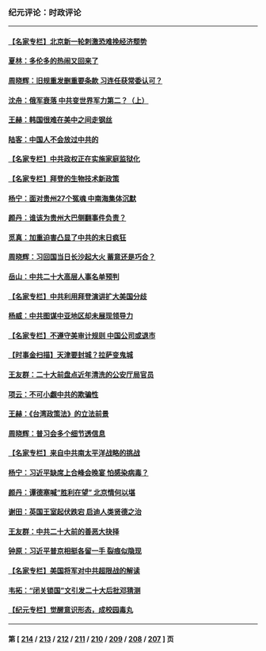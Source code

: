 ### 纪元评论：时政评论
---
#### [【名家专栏】北京新一轮刺激恐难挽经济颓势](../../pages/nsc1025/n13828954.md) 
#### [夏林：多伦多的热闹又回来了](../../pages/nsc1025/n13829144.md) 
#### [周晓辉：旧规重发删重要条款 习连任获常委认可？](../../pages/nsc1025/n13829011.md) 
#### [沈舟：俄军衰落 中共变世界军力第二？（上）](../../pages/nsc1025/n13828635.md) 
#### [王赫：韩国很难在美中之间走钢丝](../../pages/nsc1025/n13828595.md) 
#### [陆客：中国人不会放过中共的](../../pages/nsc1025/n13828481.md) 
#### [【名家专栏】中共政权正在实施家庭监狱化](../../pages/nsc1025/n13828326.md) 
#### [【名家专栏】拜登的生物技术新政策](../../pages/nsc1025/n13828316.md) 
#### [杨宁：面对贵州27个冤魂 中南海集体沉默](../../pages/nsc1025/n13828296.md) 
#### [颜丹：谁该为贵州大巴侧翻事件负责？](../../pages/nsc1025/n13828214.md) 
#### [觅真：加重迫害凸显了中共的末日疯狂](../../pages/nsc1025/n13828100.md) 
#### [周晓辉：习回国当日长沙起大火 蓄意还是巧合？](../../pages/nsc1025/n13827766.md) 
#### [岳山：中共二十大高层人事名单预判](../../pages/nsc1025/n13827548.md) 
#### [【名家专栏】中共利用拜登演讲扩大美国分歧](../../pages/nsc1025/n13827609.md) 
#### [杨威：中共图谋中亚地区却未展现领导力](../../pages/nsc1025/n13827382.md) 
#### [【名家专栏】不遵守美审计规则 中国公司或退市](../../pages/nsc1025/n13827189.md) 
#### [【时事金扫描】天津要封城？拉萨变鬼城](../../pages/nsc1025/n13827171.md) 
#### [王友群：二十大前盘点近年清洗的公安厅局官员](../../pages/nsc1025/n13826943.md) 
#### [项云：不可小觑中共的欺骗性](../../pages/nsc1025/n13827056.md) 
#### [王赫：《台湾政策法》的立法前景](../../pages/nsc1025/n13826910.md) 
#### [周晓辉：普习会多个细节透信息](../../pages/nsc1025/n13826836.md) 
#### [【名家专栏】来自中共南太平洋战略的挑战](../../pages/nsc1025/n13826594.md) 
#### [杨宁：习近平缺席上合峰会晚宴 怕感染病毒？](../../pages/nsc1025/n13826822.md) 
#### [颜丹：谭德塞喊“胜利在望” 北京情何以堪](../../pages/nsc1025/n13826809.md) 
#### [谢田：英国王室起伏跌宕 启迪人类贤德之治](../../pages/nsc1025/n13826363.md) 
#### [王友群：中共二十大前的善恶大抉择](../../pages/nsc1025/n13826020.md) 
#### [钟原：习近平普京相挺各留一手 裂痕似隐现](../../pages/nsc1025/n13826171.md) 
#### [【名家专栏】美国将军对中共超限战的解读](../../pages/nsc1025/n13825825.md) 
#### [韦拓：“闭关锁国”文引发二十大后批邓猜测](../../pages/nsc1025/n13825527.md) 
#### [【纪元专栏】觉醒意识形态，成校园毒丸](../../pages/nsc1025/n13825850.md) 

---
#### 第 [ [214](./214.md) / [213](./213.md) / [212](./212.md) / [211](./211.md) / [210](./210.md) / [209](./209.md) / [208](./208.md) / [207](./207.md) ] 页
